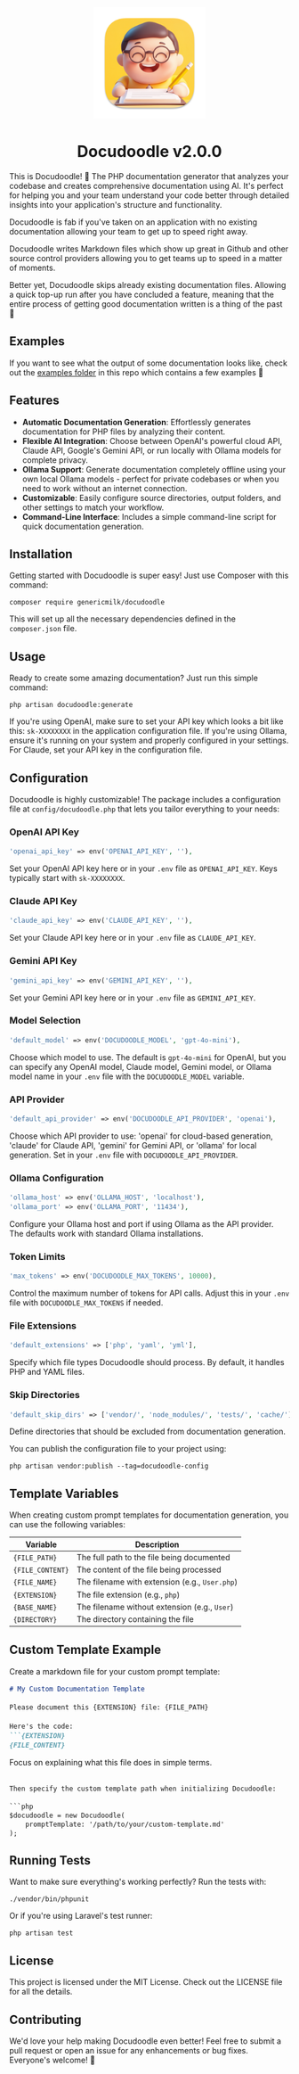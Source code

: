 <p align="center">
    <img src="docudoodle.png" width="200" />	
</p>
<h1 align="center">
    Docudoodle v2.0.0
</h1>


This is Docudoodle! 👋 The PHP documentation generator that analyzes your codebase and creates comprehensive documentation using AI. It's perfect for helping you and your team understand your code better through detailed insights into your application's structure and functionality.

Docudoodle is fab if you've taken on an application with no existing documentation allowing your team to get up to speed right away.

Docudoodle writes Markdown files which show up great in Github and other source control providers allowing you to get teams up to speed in a matter of moments.

Better yet, Docudoodle skips already existing documentation files. Allowing a quick top-up run after you have concluded a feature, meaning that the entire process of getting good documentation written is a thing of the past 🚀

## Examples
If you want to see what the output of some documentation looks like, check out the [examples folder](https://github.com/genericmilk/docudoodle/tree/main/examples) in this repo which contains a few examples 🥰

## Features

- **Automatic Documentation Generation**: Effortlessly generates documentation for PHP files by analyzing their content.
- **Flexible AI Integration**: Choose between OpenAI's powerful cloud API, Claude API, Google's Gemini API, or run locally with Ollama models for complete privacy.
- **Ollama Support**: Generate documentation completely offline using your own local Ollama models - perfect for private codebases or when you need to work without an internet connection.
- **Customizable**: Easily configure source directories, output folders, and other settings to match your workflow.
- **Command-Line Interface**: Includes a simple command-line script for quick documentation generation.

## Installation

Getting started with Docudoodle is super easy! Just use Composer with this command:

```
composer require genericmilk/docudoodle
```

This will set up all the necessary dependencies defined in the `composer.json` file.

## Usage

Ready to create some amazing documentation? Just run this simple command:

```
php artisan docudoodle:generate
```

If you're using OpenAI, make sure to set your API key which looks a bit like this: `sk-XXXXXXXX` in the application configuration file. If you're using Ollama, ensure it's running on your system and properly configured in your settings. For Claude, set your API key in the configuration file.

## Configuration

Docudoodle is highly customizable! The package includes a configuration file at `config/docudoodle.php` that lets you tailor everything to your needs:

### OpenAI API Key
```php
'openai_api_key' => env('OPENAI_API_KEY', ''),
```
Set your OpenAI API key here or in your `.env` file as `OPENAI_API_KEY`. Keys typically start with `sk-XXXXXXXX`.

### Claude API Key
```php
'claude_api_key' => env('CLAUDE_API_KEY', ''),
```
Set your Claude API key here or in your `.env` file as `CLAUDE_API_KEY`.

### Gemini API Key
```php
'gemini_api_key' => env('GEMINI_API_KEY', ''),
```
Set your Gemini API key here or in your `.env` file as `GEMINI_API_KEY`.

### Model Selection
```php
'default_model' => env('DOCUDOODLE_MODEL', 'gpt-4o-mini'),
```
Choose which model to use. The default is `gpt-4o-mini` for OpenAI, but you can specify any OpenAI model, Claude model, Gemini model, or Ollama model name in your `.env` file with the `DOCUDOODLE_MODEL` variable.

### API Provider
```php
'default_api_provider' => env('DOCUDOODLE_API_PROVIDER', 'openai'),
```
Choose which API provider to use: 'openai' for cloud-based generation, 'claude' for Claude API, 'gemini' for Gemini API, or 'ollama' for local generation. Set in your `.env` file with `DOCUDOODLE_API_PROVIDER`.

### Ollama Configuration
```php
'ollama_host' => env('OLLAMA_HOST', 'localhost'),
'ollama_port' => env('OLLAMA_PORT', '11434'),
```
Configure your Ollama host and port if using Ollama as the API provider. The defaults work with standard Ollama installations.

### Token Limits
```php
'max_tokens' => env('DOCUDOODLE_MAX_TOKENS', 10000),
```
Control the maximum number of tokens for API calls. Adjust this in your `.env` file with `DOCUDOODLE_MAX_TOKENS` if needed.

### File Extensions
```php
'default_extensions' => ['php', 'yaml', 'yml'],
```
Specify which file types Docudoodle should process. By default, it handles PHP and YAML files.

### Skip Directories
```php
'default_skip_dirs' => ['vendor/', 'node_modules/', 'tests/', 'cache/'],
```
Define directories that should be excluded from documentation generation.

You can publish the configuration file to your project using:

```
php artisan vendor:publish --tag=docudoodle-config
```

## Template Variables

When creating custom prompt templates for documentation generation, you can use the following variables:

| Variable | Description |
|----------|-------------|
| `{FILE_PATH}` | The full path to the file being documented |
| `{FILE_CONTENT}` | The content of the file being processed |
| `{FILE_NAME}` | The filename with extension (e.g., `User.php`) |
| `{EXTENSION}` | The file extension (e.g., `php`) |
| `{BASE_NAME}` | The filename without extension (e.g., `User`) |
| `{DIRECTORY}` | The directory containing the file |

## Custom Template Example

Create a markdown file for your custom prompt template:

```markdown
# My Custom Documentation Template

Please document this {EXTENSION} file: {FILE_PATH}

Here's the code:
```{EXTENSION}
{FILE_CONTENT}
```

Focus on explaining what this file does in simple terms.
```

Then specify the custom template path when initializing Docudoodle:

```php
$docudoodle = new Docudoodle(
    promptTemplate: '/path/to/your/custom-template.md'
);
```

## Running Tests

Want to make sure everything's working perfectly? Run the tests with:

```
./vendor/bin/phpunit
```

Or if you're using Laravel's test runner:

```
php artisan test
```

## License

This project is licensed under the MIT License. Check out the LICENSE file for all the details.

## Contributing

We'd love your help making Docudoodle even better! Feel free to submit a pull request or open an issue for any enhancements or bug fixes. Everyone's welcome! 🎉
